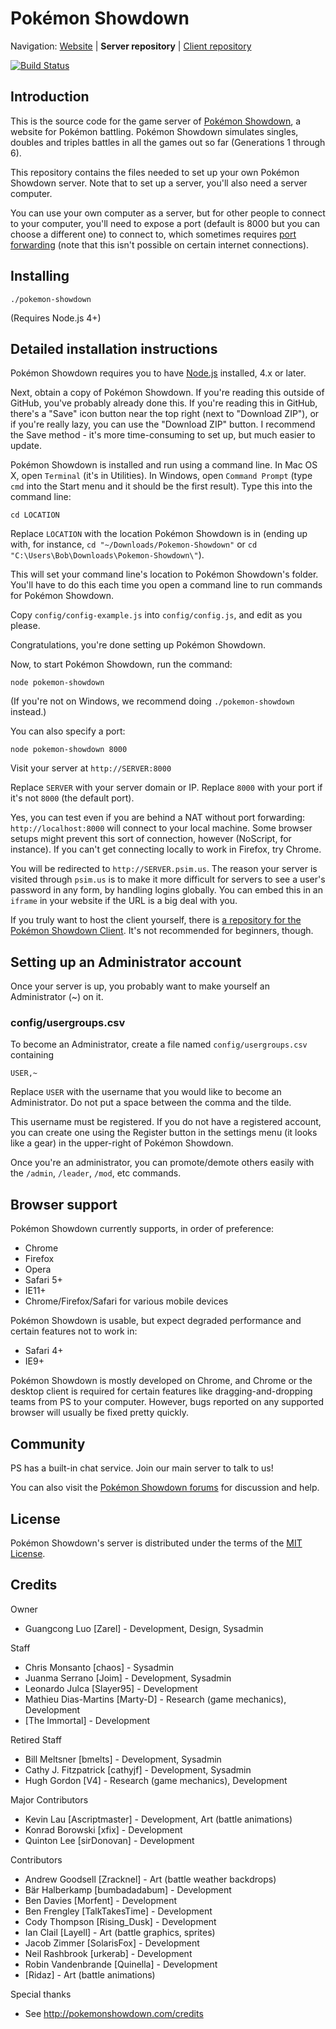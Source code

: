 Pokémon Showdown
========================================================================

Navigation: [Website][1] | **Server repository** | [Client repository][2]

  [1]: http://pokemonshowdown.com/
  [2]: https://github.com/Zarel/Pokemon-Showdown-Client

[![Build Status](https://travis-ci.org/abyll/Pokemon-Showdown.svg?branch=tpp-micro)](https://travis-ci.org/abyll/Pokemon-Showdown)

Introduction
------------------------------------------------------------------------

This is the source code for the game server of [Pokémon Showdown][3], a website for Pokémon battling. Pokémon Showdown simulates singles, doubles and triples battles in all the games out so far (Generations 1 through 6).

This repository contains the files needed to set up your own Pokémon Showdown server. Note that to set up a server, you'll also need a server computer.

You can use your own computer as a server, but for other people to connect to your computer, you'll need to expose a port (default is 8000 but you can choose a different one) to connect to, which sometimes requires [port forwarding][4] (note that this isn't possible on certain internet connections).

  [3]: http://pokemonshowdown.com/
  [4]: http://en.wikipedia.org/wiki/Port_forwarding


Installing
------------------------------------------------------------------------

    ./pokemon-showdown

(Requires Node.js 4+)


Detailed installation instructions
------------------------------------------------------------------------

Pokémon Showdown requires you to have [Node.js][5] installed, 4.x or later.

Next, obtain a copy of Pokémon Showdown. If you're reading this outside of GitHub, you've probably already done this. If you're reading this in GitHub, there's a "Save" icon button near the top right (next to "Download ZIP"), or if you're really lazy, you can use the "Download ZIP" button. I recommend the Save method - it's more time-consuming to set up, but much easier to update.

Pokémon Showdown is installed and run using a command line. In Mac OS X, open `Terminal` (it's in Utilities). In Windows, open `Command Prompt` (type `cmd` into the Start menu and it should be the first result). Type this into the command line:

    cd LOCATION

Replace `LOCATION` with the location Pokémon Showdown is in (ending up with, for instance, `cd "~/Downloads/Pokemon-Showdown"` or `cd "C:\Users\Bob\Downloads\Pokemon-Showdown\"`).

This will set your command line's location to Pokémon Showdown's folder. You'll have to do this each time you open a command line to run commands for Pokémon Showdown.

Copy `config/config-example.js` into `config/config.js`, and edit as you please.

Congratulations, you're done setting up Pokémon Showdown.

Now, to start Pokémon Showdown, run the command:

    node pokemon-showdown

(If you're not on Windows, we recommend doing `./pokemon-showdown` instead.)

You can also specify a port:

    node pokemon-showdown 8000

Visit your server at `http://SERVER:8000`

Replace `SERVER` with your server domain or IP. Replace `8000` with your port if it's not `8000` (the default port).

Yes, you can test even if you are behind a NAT without port forwarding: `http://localhost:8000` will connect to your local machine. Some browser setups might prevent this sort of connection, however (NoScript, for instance). If you can't get connecting locally to work in Firefox, try Chrome.

You will be redirected to `http://SERVER.psim.us`. The reason your server is visited through `psim.us` is to make it more difficult for servers to see a user's password in any form, by handling logins globally. You can embed this in an `iframe` in your website if the URL is a big deal with you.

If you truly want to host the client yourself, there is [a repository for the Pokémon Showdown Client][6]. It's not recommended for beginners, though.

  [5]: https://nodejs.org/
  [6]: https://github.com/Zarel/Pokemon-Showdown-Client


Setting up an Administrator account
------------------------------------------------------------------------

Once your server is up, you probably want to make yourself an Administrator (~) on it.

### config/usergroups.csv

To become an Administrator, create a file named `config/usergroups.csv` containing

    USER,~

Replace `USER` with the username that you would like to become an Administrator. Do not put a space between the comma and the tilde.

This username must be registered. If you do not have a registered account, you can create one using the Register button in the settings menu (it looks like a gear) in the upper-right of Pokémon Showdown.

Once you're an administrator, you can promote/demote others easily with the `/admin`, `/leader`, `/mod`, etc commands.


Browser support
------------------------------------------------------------------------

Pokémon Showdown currently supports, in order of preference:

 - Chrome
 - Firefox
 - Opera
 - Safari 5+
 - IE11+
 - Chrome/Firefox/Safari for various mobile devices

Pokémon Showdown is usable, but expect degraded performance and certain features not to work in:

 - Safari 4+
 - IE9+

Pokémon Showdown is mostly developed on Chrome, and Chrome or the desktop client is required for certain features like dragging-and-dropping teams from PS to your computer. However, bugs reported on any supported browser will usually be fixed pretty quickly.


Community
------------------------------------------------------------------------

PS has a built-in chat service. Join our main server to talk to us!

You can also visit the [Pokémon Showdown forums][7] for discussion and help.

  [7]: http://www.smogon.com/forums/forums/pok%C3%A9mon-showdown.209/


License
------------------------------------------------------------------------

Pokémon Showdown's server is distributed under the terms of the [MIT License][8].

  [8]: https://github.com/Zarel/Pokemon-Showdown/blob/master/LICENSE


Credits
------------------------------------------------------------------------

Owner

- Guangcong Luo [Zarel] - Development, Design, Sysadmin

Staff

- Chris Monsanto [chaos] - Sysadmin
- Juanma Serrano [Joim] - Development, Sysadmin
- Leonardo Julca [Slayer95] - Development
- Mathieu Dias-Martins [Marty-D] - Research (game mechanics), Development
- [The Immortal] - Development

Retired Staff

- Bill Meltsner [bmelts] - Development, Sysadmin
- Cathy J. Fitzpatrick [cathyjf] - Development, Sysadmin
- Hugh Gordon [V4] - Research (game mechanics), Development

Major Contributors

- Kevin Lau [Ascriptmaster] - Development, Art (battle animations)
- Konrad Borowski [xfix] - Development
- Quinton Lee [sirDonovan] - Development

Contributors

- Andrew Goodsell [Zracknel] - Art (battle weather backdrops)
- Bär Halberkamp [bumbadadabum] - Development
- Ben Davies [Morfent] - Development
- Ben Frengley [TalkTakesTime] - Development
- Cody Thompson [Rising_Dusk] - Development
- Ian Clail [Layell] - Art (battle graphics, sprites)
- Jacob Zimmer [SolarisFox] - Development
- Neil Rashbrook [urkerab] - Development
- Robin Vandenbrande [Quinella] - Development
- [Ridaz] - Art (battle animations)

Special thanks

- See http://pokemonshowdown.com/credits
